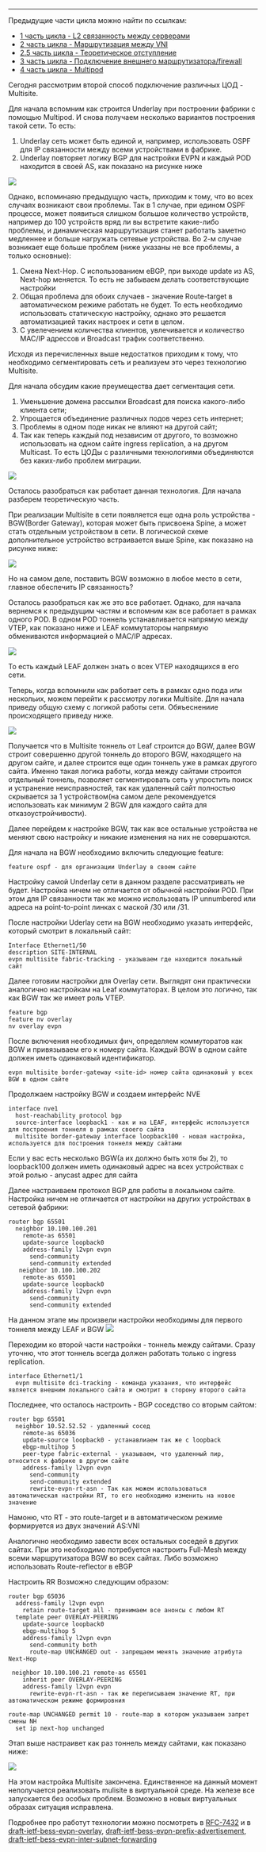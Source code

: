 
____
<cut/>

Предыдущие части цикла можно найти по ссылкам:

- [1 часть цикла - L2 связанность между серверами](https://habr.com/ru/company/otus/blog/505442/)
- [2 часть цикла - Маршрутизация между VNI](https://habr.com/ru/company/otus/blog/506800/)
- [2.5 часть цикла - Теоретическое отступление](https://habr.com/ru/company/otus/blog/518128/)
- [3 часть цикла - Подключение внешнего маршрутизатора/firewall](https://habr.com/ru/company/otus/blog/519256/)
- [4 часть цикла - Multipod](https://habr.com/ru/company/otus/blog/526628/)



Сегодня рассмотрим второй способ подключение различных ЦОД - Multisite.

Для начала вспомним как строится Underlay при построении фабрики с помощью Multipod. И снова получаем
несколько вариантов построения такой сети. То есть:
1. Underlay сеть может быть единой и, например, использовать OSPF для IP связанности между всеми устройствами в фабрике.
2. Underlay повторяет логику BGP для настройки EVPN и каждый POD находится в своей AS, как показано на рисунке ниже

![](img/Overlay_part5/Underlay_BGP.jpeg)

Однако, вспоминаяю предыдущую часть, приходим к тому, что во всех случаях возникают свои проблемы.
Так в 1 случае, при едином OSPF процессе, может появиться слишком большое количество устройств, например до 100 устройств вряд ли вы встретите какие-либо проблемы, 
и динамическая маршрутизация станет работать заметно медленнее и больше нагружать сетевые устройства.
Во 2-м случае возникает еще больше проблем (ниже указаны не все проблемы, а только основные):
1. Смена Next-Hop. С использованием eBGP, при выходе update из AS, Next-hop меняется. То есть не забываем делать соответствующие настройки
2. Общая проблема для обоих случаев - значение Route-target в автоматическом режиме работать не будет. То есть необходимо использовать статическую настройку, однако это решается автоматизацией таких настроек и сети в целом.
3. С увелечением  количества клиентов, увлечивается и количество MAC/IP адрессов и Broadcast трафик соответственно.

Исходя из перечисленных выше недостатков приходим к тому, что необходимо сегментировать сеть и реализуем это через технологию Multisite.

Для начала обсудим какие преумещества дает сегментация сети.

1. Уменьшение домена рассылки Broadcast для поиска какого-либо клиента сети;
2. Упрощается объединение различных подов через сеть интернет;
3. Проблемы в одном поде никак не влияют на другой сайт;
3. Так как теперь каждый под независим от другого, то возможно использовать на одном сайте ingress replication, а на другом Multicast. То есть ЦОДы с различными технологиями объединяются без каких-либо проблем миграции.

![](img/Overlay_part5/Multisite_mul_ing.jpg)

Осталось разобраться как работает данная технология. Для начала разберем теоретическую часть.

При реализации Multisite в сети появляется еще одна роль устройства - BGW(Border Gateway), которая может быть присвоена Spine, а может стать отдельным устройством в сети.
В логической схеме дополнительное устройство встраивается выше Spine, как показано на рисунке ниже:

![](img/Overlay_part5/BGW.jpg)

Но на самом деле, поставить BGW возможно в любое место в сети, главное обеспечить IP связанность?

Осталось разобраться как же это все работает. Однако, для начала вернемся к предыдущим частям и вспомним как все работает в рамках одного POD. 
В одном POD тоннель устанавливается напрямую между VTEP, как показано ниже и LEAF коммутатороы напрямую обмениваются информацией о MAC/IP адресах.

![](img/Overlay_part5/Overlay_Leaf_MAC_IP.jpg)

То есть каждый LEAF должен знать о всех VTEP находящихся в его сети.

Теперь, когда вспомнили как работает сеть в рамках одно пода или нескольих, можем перейти к рассмотру логики Multisite.
Для начала приведу общую схему с логикой работы сети. Обяъеснениие происходящего приведу ниже.

![](img/Overlay_part5/Multisite.jpg)

Получается что в Multisite тоннель от Leaf строится до BGW, далее BGW строит совершенно другой тоннель до второго BGW, находящего на другом сайте,
и далее строится еще один тоннель уже в рамках другого сайта. Именно такая логика работы, когда между сайтами строится отдельный 
тоннель, позволяет сегментировать сеть у упростить поиск и устранение неисправностей, так как удаленный сайт полностью скрывается за 1 устройством(на самом деле 
рекомендуется использовать как минимум 2 BGW для каждого сайта для отказоустройчивости). 

Далее перейдем к настройке BGW, так как все остальные устройства не меняют свою настройку и никакие изменения на них не совершаются.

Для начала на BGW необходимо включить следующие feature:

```buildoutcfg
feature ospf - для организации Underlay в своем сайте
```
Настройку самой Underlay сети в данном разделе рассматривать не будет. Настройка ничем не отличается от обычной настройки POD. При этом для IP связанности так же можно использовать
IP unnumbered или адреса на point-to-point линках с маской /30 или /31.

После настройки Uderlay сети на BGW необходимо указать интерфейс, который смотрит в локальный сайт:

```buildoutcfg
Interface Ethernet1/50
description SITE-INTERNAL
evpn multisite fabric-tracking - указываем где находится локальный сайт
```

Далее готовим настройки для Overlay сети. Выглядят они практически аналогично настройкам на Leaf коммутаторах. В целом это логично, так как BGW так же имеет роль VTEP.

```buildoutcfg
feature bgp
feature nv overlay
nv overlay evpn
```

После включения необходимых фич, определяем коммуторатов как BGW и привязываем его к номеру сайта. Каждый BGW в одном сайте должен иметь одинаковый идентификатор.

```buildoutcfg
evpn multisite border-gateway <site-id> номер сайта одинаковый у всех BGW в одном сайте
```

Продолжаем настройку BGW и создаем интерфейс NVE

```buildoutcfg
interface nve1
  host-reachability protocol bgp
  source-interface loopback1 - как и на LEAF, интерфейс используется для построения тоннеля в рамках своего сайта
  multisite border-gateway interface loopback100 - новая настройка, используется для построения тоннеля между сайтами
```

Если у вас есть несколько BGW(а их должно быть хотя бы 2), то loopback100 должен иметь одинаковый адрес на всех устройствах с этой ролью - anycast адрес для сайта

Далее настраиваем протокол BGP для работы в локальном сайте. Настройка ничем не отличается от настройки на других устройствах в сетевой фабрики:
```buildoutcfg
router bgp 65501
  neighbor 10.100.100.201
    remote-as 65501
    update-source loopback0
    address-family l2vpn evpn
      send-community
      send-community extended
   neighbor 10.100.100.202
    remote-as 65501
    update-source loopback0
    address-family l2vpn evpn
      send-community
      send-community extended
```

На данном этапе мы произвели настройки необходимы для первого тоннеля между LEAF и BGW
![](img/Overlay_part5/Multisite_1.jpg)

Переходим ко второй части настройки - тоннель между сайтами. Сразу уточню, что этот тоннель всегда должен работать
только с ingress replication.

```buildoutcfg
interface Ethernet1/1
  evpn multisite dci-tracking - команда указания, что интерфейс является внешним локального сайта и смотрит в сторону второго сайта
```

Последнее, что осталось настроить - BGP соседство со вторым сайтом:
```buildoutcfg
router bgp 65501
  neighbor 10.52.52.52 - удаленный сосед
    remote-as 65036
    update-source loopback0 - устанавлиаем так же с loopback
    ebgp-multihop 5
    peer-type fabric-external - указываем, что удаленный пир, относится к фабрике в другом сайте
    address-family l2vpn evpn
      send-community
      send-community extended
      rewrite-evpn-rt-asn - Так как можем использоваться автоматическая настройки RT, то его необходимо изменить на новое значение
```
Намоню, что RT - это route-target и в автоматическом режиме формируется из двух значений AS:VNI

Аналогично необходимо завести всех остальных соседей в других сайтах. При это необходимо потребуется
настроить Full-Mesh между всеми маршрутизатора BGW во всех сайтах. Либо возможно использовать Route-reflector в eBGP

Настроить RR Возможно следующим образом:

```buildoutcfg
router bgp 65036
  address-family l2vpn evpn
    retain route-target all - принимаем все анонсы с любом RT
  template peer OVERLAY-PEERING
    update-source loopback0
    ebgp-multihop 5
    address-family l2vpn evpn
      send-community both
      route-map UNCHANGED out - запрещаем менять значение атрибута Next-Hop

 neighbor 10.100.100.21 remote-as 65501
    inherit peer OVERLAY-PEERING
    address-family l2vpn evpn
      rewrite-evpn-rt-asn - так же переписываем значение RT, при автоматическом режиме формировния

route-map UNCHANGED permit 10 - route-map в котором указываем запрет смены NH
  set ip next-hop unchanged 
```

Этап выше настраивет как раз тоннель между сайтами, как показано ниже:

![](img/Overlay_part5/Multisite_2.jpg)

На этом настройка Multisite закончена. Единственное на данный момент неполучается реализовать mulisite в виртуальной среде. На железе все запускается 
без особых проблем. Возможно в новых виртуальных образах ситуация исправлена.

Подробнее про работут технологии можно посмотреть в [RFC-7432](https://tools.ietf.org/html/rfc7432)
и в [draft-ietf-bess-evpn-overlay](https://tools.ietf.org/html/draft-ietf-bess-evpn-overlay), [draft-ietf-bess-evpn-prefix-advertisement](https://tools.ietf.org/html/draft-ietf-bess-evpn-prefix-advertisement-11), [draft-ietf-bess-evpn-inter-subnet-forwarding](https://tools.ietf.org/html/draft-ietf-bess-evpn-inter-subnet-forwarding-13)